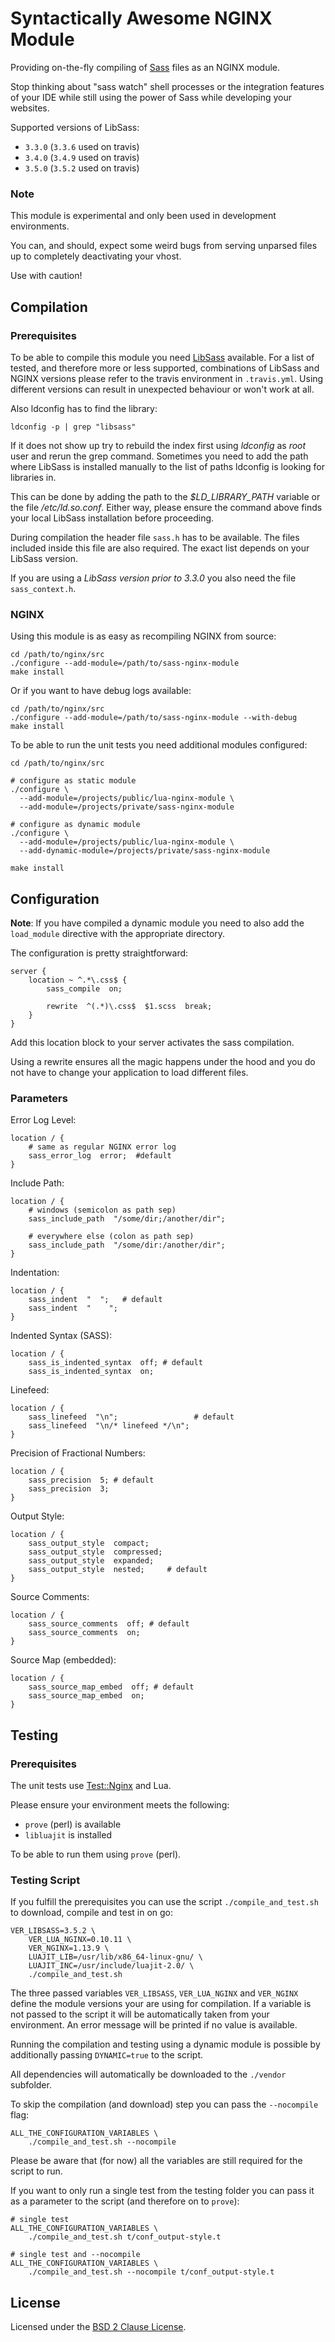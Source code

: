 # Syntactically Awesome NGINX Module

Providing on-the-fly compiling of [Sass](http://sass-lang.com/) files as an
NGINX module.

Stop thinking about "sass watch" shell processes or the integration features of
your IDE while still using the power of Sass while developing your websites.

Supported versions of LibSass:

- `3.3.0` (`3.3.6` used on travis)
- `3.4.0` (`3.4.9` used on travis)
- `3.5.0` (`3.5.2` used on travis)

### Note

This module is experimental and only been used in development environments.

You can, and should, expect some weird bugs from serving unparsed files up to
completely deactivating your vhost.

Use with caution!


## Compilation

### Prerequisites

To be able to compile this module you need
[LibSass](https://github.com/sass/libsass) available. For a list of tested, and
therefore more or less supported, combinations of LibSass and NGINX versions
please refer to the travis environment in `.travis.yml`. Using different
versions can result in unexpected behaviour or won't work at all.

Also ldconfig has to find the library:

```shell
ldconfig -p | grep "libsass"
```

If it does not show up try to rebuild the index first using *ldconfig* as
*root* user and rerun the grep command. Sometimes you need to add the path
where LibSass is installed manually to the list of paths ldconfig is looking
for libraries in.

This can be done by adding the path to the *$LD\_LIBRARY\_PATH* variable or the
file */etc/ld.so.conf*. Either way, please ensure the command above finds your
local LibSass installation before proceeding.

During compilation the header file `sass.h` has to be available. The files
included inside this file are also required. The exact list depends on your
LibSass version.

If you are using a _LibSass version prior to 3.3.0_ you also need the file
`sass_context.h`.

### NGINX

Using this module is as easy as recompiling NGINX from source:

```shell
cd /path/to/nginx/src
./configure --add-module=/path/to/sass-nginx-module
make install
```

Or if you want to have debug logs available:

```shell
cd /path/to/nginx/src
./configure --add-module=/path/to/sass-nginx-module --with-debug
make install
```

To be able to run the unit tests you need additional modules configured:

```shell
cd /path/to/nginx/src

# configure as static module
./configure \
  --add-module=/projects/public/lua-nginx-module \
  --add-module=/projects/private/sass-nginx-module

# configure as dynamic module
./configure \
  --add-module=/projects/public/lua-nginx-module \
  --add-dynamic-module=/projects/private/sass-nginx-module

make install
```


## Configuration

__Note__: If you have compiled a dynamic module you need to also add the
`load_module` directive with the appropriate directory.

The configuration is pretty straightforward:

```nginx
server {
    location ~ ^.*\.css$ {
        sass_compile  on;

        rewrite  ^(.*)\.css$  $1.scss  break;
    }
}
```

Add this location block to your server activates the sass compilation.

Using a rewrite ensures all the magic happens under the hood and you do not
have to change your application to load different files.

### Parameters

Error Log Level:

```nginx
location / {
    # same as regular NGINX error log
    sass_error_log  error;  #default
}
```

Include Path:

```nginx
location / {
    # windows (semicolon as path sep)
    sass_include_path  "/some/dir;/another/dir";

    # everywhere else (colon as path sep)
    sass_include_path  "/some/dir:/another/dir";
}
```

Indentation:

```nginx
location / {
    sass_indent  "  ";   # default
    sass_indent  "    ";
}
```

Indented Syntax (SASS):

```nginx
location / {
    sass_is_indented_syntax  off; # default
    sass_is_indented_syntax  on;
```

Linefeed:

```nginx
location / {
    sass_linefeed  "\n";                 # default
    sass_linefeed  "\n/* linefeed */\n";
}
```

Precision of Fractional Numbers:

```nginx
location / {
    sass_precision  5; # default
    sass_precision  3;
}
```

Output Style:

```nginx
location / {
    sass_output_style  compact;
    sass_output_style  compressed;
    sass_output_style  expanded;
    sass_output_style  nested;     # default
}
```

Source Comments:

```nginx
location / {
    sass_source_comments  off; # default
    sass_source_comments  on;
}
```

Source Map (embedded):

```nginx
location / {
    sass_source_map_embed  off; # default
    sass_source_map_embed  on;
}
```


## Testing

### Prerequisites

The unit tests use [Test::Nginx](http://github.com/agentzh/test-nginx) and Lua.

Please ensure your environment meets the following:

- `prove` (perl) is available
- `libluajit` is installed

To be able to run them using `prove` (perl).

### Testing Script

If you fulfill the prerequisites you can use the script `./compile_and_test.sh`
to download, compile and test in on go:

```shell
VER_LIBSASS=3.5.2 \
    VER_LUA_NGINX=0.10.11 \
    VER_NGINX=1.13.9 \
    LUAJIT_LIB=/usr/lib/x86_64-linux-gnu/ \
    LUAJIT_INC=/usr/include/luajit-2.0/ \
    ./compile_and_test.sh
```

The three passed variables `VER_LIBSASS`, `VER_LUA_NGINX` and `VER_NGINX`
define the module versions your are using for compilation. If a
variable is not passed to the script it will be automatically taken from your
environment. An error message will be printed if no value is available.

Running the compilation and testing using a dynamic module is possible by
additionally passing `DYNAMIC=true` to the script.

All dependencies will automatically be downloaded to the `./vendor` subfolder.

To skip the compilation (and download) step you can pass the `--nocompile` flag:

```shell
ALL_THE_CONFIGURATION_VARIABLES \
    ./compile_and_test.sh --nocompile
```

Please be aware that (for now) all the variables are still required for the
script to run.

If you want to only run a single test from the testing folder you can pass it
as a parameter to the script (and therefore on to `prove`):

```shell
# single test
ALL_THE_CONFIGURATION_VARIABLES \
    ./compile_and_test.sh t/conf_output-style.t

# single test and --nocompile
ALL_THE_CONFIGURATION_VARIABLES \
    ./compile_and_test.sh --nocompile t/conf_output-style.t
```


## License

Licensed under the
[BSD 2 Clause License](https://opensource.org/licenses/BSD-2-Clause).
